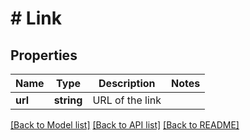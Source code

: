 # # Link

## Properties

Name | Type | Description | Notes
------------ | ------------- | ------------- | -------------
**url** | **string** | URL of the link |

[[Back to Model list]](../../README.md#models) [[Back to API list]](../../README.md#endpoints) [[Back to README]](../../README.md)
